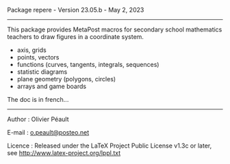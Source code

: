 Package repere - Version 23.05.b - May 2, 2023

---

This package provides MetaPost macros for sec­ondary school math­e­mat­ics teachers to draw figures in a coordinate system.
- axis, grids
- points, vectors
- functions (curves, tangents, integrals, sequences)
- statistic diagrams
- plane geometry (polygons, circles)
- arrays and game boards

The doc is in french...

---

Author : Olivier Péault

E-mail : o.peault@posteo.net

Licence   : Released under the LaTeX Project Public License v1.3c or later, see http://www.latex-project.org/lppl.txt


